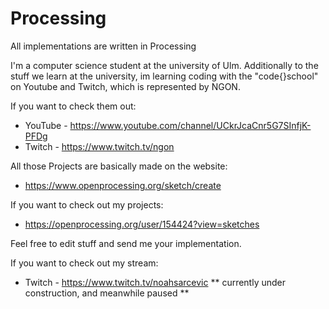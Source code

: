 # Processing
All implementations are written in Processing


I'm a computer science student at the university of Ulm.
Additionally to the stuff we learn at the university, im learning coding with the "code{}school" on Youtube and Twitch,
which is represented by NGON.

If you want to check them out:
 - YouTube -
https://www.youtube.com/channel/UCkrJcaCnr5G7SInfjK-PFDg
 - Twitch  -
https://www.twitch.tv/ngon
 
All those Projects are basically made on the website:
 - https://www.openprocessing.org/sketch/create
 
If you want to check out my projects:
 - https://openprocessing.org/user/154424?view=sketches
 
Feel free to edit stuff and send me your implementation.
 
If you want to check out my stream:
 - Twitch  -
 https://www.twitch.tv/noahsarcevic
 ** currently under construction, and meanwhile paused **

